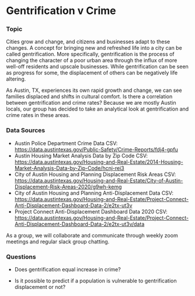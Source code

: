 # Gentrification v Crime

### Topic

Cities grow and change, and citizens and businesses adapt to these changes. A concept for bringing new and refreshed life into a city can be called gentrification. More specifically, gentrification is the process of changing the character of a poor urban area through the influx of more well-off residents and upscale businesses. While gentrification can be seen as progress for some, the displacement of others can be negatively life altering.

As Austin, TX, experiences its own rapid growth and change, we can see families displaced and shifts in cultural comfort. Is there a correlation between gentrification and crime rates? Because we are mostly Austin locals, our group has decided to take an analytical look at gentrification and crime rates in these areas.

### Data Sources

- Austin Police Department Crime Data CSV: https://data.austintexas.gov/Public-Safety/Crime-Reports/fdj4-gpfu
- Austin Housing Market Analysis Data by Zip Code CSV: https://data.austintexas.gov/Housing-and-Real-Estate/2014-Housing-Market-Analysis-Data-by-Zip-Code/hcnj-rei3
- City of Austin Housing and Planning Displacement Risk Areas CSV: https://data.austintexas.gov/Housing-and-Real-Estate/City-of-Austin-Displacement-Risk-Areas-2020/g9wh-kemg
- City of Austin Housing and Planning Anti-Displacement Data CSV: https://data.austintexas.gov/Housing-and-Real-Estate/Project-Connect-Anti-Displacement-Dashboard-Data-2/e2tx-ut3v
- Project Connect Anti-Displacement Dashboard Data 2020 CSV: https://data.austintexas.gov/Housing-and-Real-Estate/Project-Connect-Anti-Displacement-Dashboard-Data-2/e2tx-ut3v/data

As a group, we will collaborate and communicate through weekly zoom meetings and regular slack group chatting.

### Questions

- Does gentrification equal increase in crime?

- Is it possible to predict if a population is vulnerable to gentrification displacement or not?
